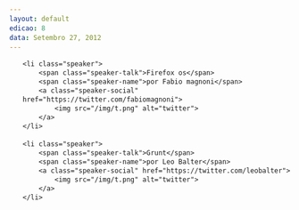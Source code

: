 ```yaml
---
layout: default
edicao: 8
data: Setembro 27, 2012
---
```

<ul class="speakers">

    <li class="speaker">
        <span class="speaker-talk">Firefox os</span>
        <span class="speaker-name">por Fabio magnoni</span>
        <a class="speaker-social" href="https://twitter.com/fabiomagnoni">
            <img src="/img/t.png" alt="twitter">
        </a>
    </li>

    <li class="speaker">
        <span class="speaker-talk">Grunt</span>
        <span class="speaker-name">por Leo Balter</span>
        <a class="speaker-social" href="https://twitter.com/leobalter">
            <img src="/img/t.png" alt="twitter">
        </a>
    </li>
</ul>
